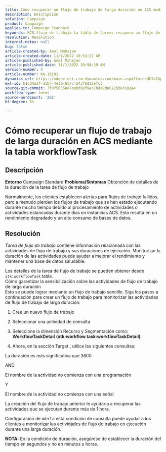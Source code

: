 ```yaml
---
title: Cómo recuperar un flujo de trabajo de larga duración en ACS mediante la tabla workflowTask
description: Descripción
solution: Campaign
product: Campaign
applies-to: Campaign Standard
keywords: KCS,flujo de trabajo La tabla de tareas recupera un flujo de trabajo largo
resolution: Resolution
internal-notes: null
bug: false
article-created-by: Amol Mahajan
article-created-date: 11/1/2022 10:53:22 AM
article-published-by: Amol Mahajan
article-published-date: 11/1/2022 10:58:30 AM
version-number: 4
article-number: KA-16101
dynamics-url: https://adobe-ent.crm.dynamics.com/main.aspx?forceUCI=1&pagetype=entityrecord&etn=knowledgearticle&id=502e5362-d359-ed11-9561-6045bd006a22
exl-id: b1cd4a2f-d1b7-4e3a-857c-243f8d15efc3
source-git-commit: 7f0f5035ea7cebd60f6ec7bda9de6225b6c602a4
workflow-type: tm+mt
source-wordcount: '261'
ht-degree: 3%

---
```


# Cómo recuperar un flujo de trabajo de larga duración en ACS mediante la tabla workflowTask

## Descripción

<b>Entorno</b>
Campaign Standard
<b>Problema/Síntomas</b>
Obtención de detalles de la duración de la tarea de flujo de trabajo

Normalmente, los clientes establecen alertas para flujos de trabajo fallidos, pero a menudo pierden los flujos de trabajo que se han estado ejecutando durante mucho tiempo debido al procesamiento de actividades o actividades estancadas durante días en instancias ACS. Esto resulta en un rendimiento degradado y un alto consumo de bases de datos.


## Resolución


*Tarea de flujo de trabajo* contiene información relacionada con las actividades de flujo de trabajo y sus duraciones de ejecución. Monitorizar la duración de las actividades puede ayudar a mejorar el rendimiento y mantener una base de datos saludable.

Los detalles de la tarea de flujo de trabajo se pueden obtener desde `xtk:workflowTask` tabla.
<br>Cómo garantizar la sensibilización sobre las actividades de flujo de trabajo de larga duración<br>
Esto se puede lograr mediante un flujo de trabajo sencillo. Siga los pasos a continuación para crear un flujo de trabajo para monitorizar las actividades de flujo de trabajo de larga duración:

1. Cree un nuevo flujo de trabajo

2. Seleccionar una actividad de consulta

3. Seleccione la dimensión Recurso y Segmentación como: <b>WorkflowTaskDetail</b> <b>(xtk:workflow task:workflowTaskDetail)</b>

4. Ahora, en la sección Target , utilice las siguientes consultas:

La duración es más significativa que 3600

AND

El nombre de la actividad no comienza con una programación

Y

El nombre de la actividad no comienza con una señal



La creación del flujo de trabajo anterior le ayudaría a recuperar las actividades que se ejecutan durante más de 1 hora.

Configuración de *alert* a esta condición de consulta puede ayudar a los clientes a monitorizar las actividades de flujo de trabajo en ejecución durante una larga duración.

<b>NOTA:</b> En la condición de duración, asegúrese de establecer la duración del tiempo en segundos y no en minutos u horas.
